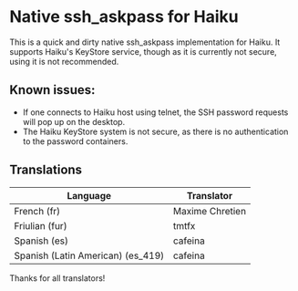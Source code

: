 # Native ssh_askpass for Haiku

This is a quick and dirty native ssh_askpass implementation for Haiku. It supports Haiku's KeyStore service, though as it is currently not secure, using it is not recommended. 

## Known issues:
- If one connects to Haiku host using telnet, the SSH password requests will pop up on the desktop.
- The Haiku KeyStore system is not secure, as there is no authentication to the password containers. 

## Translations
|Language|Translator|
|--------|---------|
|French (fr)|Maxime Chretien|
|Friulian (fur)|tmtfx|
|Spanish (es)|cafeina|
|Spanish (Latin American) (es_419)|cafeina|

Thanks for all translators!
